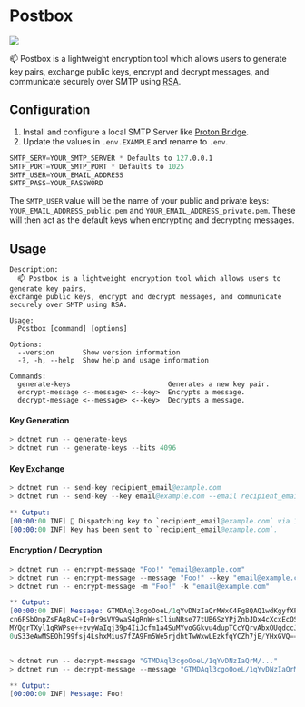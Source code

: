 # Postbox
![](https://img.shields.io/badge/Built_with-.NET_8.0-blue)

📫 Postbox is a lightweight encryption tool which allows users to generate key pairs, exchange public keys, encrypt and decrypt messages, and communicate securely over SMTP using [RSA](https://en.wikipedia.org/wiki/RSA_(cryptosystem)).

## Configuration

1. Install and configure a local SMTP Server like [Proton Bridge](https://proton.me/mail/bridge).
2. Update the values in `.env.EXAMPLE` and rename to `.env`.

  ```s
  SMTP_SERV=YOUR_SMTP_SERVER * Defaults to 127.0.0.1
  SMTP_PORT=YOUR_SMTP_PORT * Defaults to 1025 
  SMTP_USER=YOUR_EMAIL_ADDRESS
  SMTP_PASS=YOUR_PASSWORD
  ```
  The `SMTP_USER` value will be the name of your public and private keys: `YOUR_EMAIL_ADDRESS_public.pem` and `YOUR_EMAIL_ADDRESS_private.pem`. These will then act as the default keys when encrypting and decrypting messages.

## Usage
```
Description:
  📫 Postbox is a lightweight encryption tool which allows users to generate key pairs,
exchange public keys, encrypt and decrypt messages, and communicate securely over SMTP using RSA.

Usage:
  Postbox [command] [options]

Options:
  --version       Show version information
  -?, -h, --help  Show help and usage information

Commands:
  generate-keys                        Generates a new key pair.
  encrypt-message <--message> <--key>  Encrypts a message.
  decrypt-message <--message> <--key>  Decrypts a message.
```

#### Key Generation

```s
> dotnet run -- generate-keys
> dotnet run -- generate-keys --bits 4096
```

#### Key Exchange

```s
> dotnet run -- send-key recipient_email@example.com
> dotnet run -- send-key --key email@example.com --email recipient_email@example.com

** Output:
[00:00:00 INF] 📩 Dispatching key to `recipient_email@example.com` via 127.0.0.1:1025...
[00:00:00 INF] Key has been sent to `recipient_email@example.com`.
```

#### Encryption / Decryption

```s
> dotnet run -- encrypt-message "Foo!" "email@example.com"
> dotnet run -- encrypt-message --message "Foo!" --key "email@example.com"
> dotnet run -- encrypt-message -m "Foo!" -k "email@example.com"

** Output:
[00:00:00 INF] Message: GTMDAql3cgoOoeL/1qYvDNzIaQrMWxC4Fg8QAQ1wdKgyfXPNGi4PzfCmOuNR8I4ixLW99Du745Q
cn6FSbQnpZsFAg8vC+I+Dr9sVV9waS4gRnW+sIliuNRse77tUB6SzYPjZnbJDx4cXcxEcOSz4e8xxnGa7xiA98/rp71RNEQE1Wu
MYQgrTXyl1qRWPse++zvyWaIqj39p4IiJcfm1a4SuMYvoGGkvu4dupTCcYQrvAbxOUqdccJvg4yOYx0S5HhcuRxzN6EUYkGTSsy
0uS33eAwMSEOhI99fsj4LshxMius7fZA9Fm5We5rjdhtTwWxwLEzkfqYCZh7jE/YHxGVQ==


> dotnet run -- decrypt-message "GTMDAql3cgoOoeL/1qYvDNzIaQrM/..."
> dotnet run -- decrypt-message --message "GTMDAql3cgoOoeL/1qYvDNzIaQrM/..." --key "email@example.com"

** Output:
[00:00:00 INF] Message: Foo!
```
